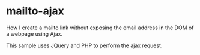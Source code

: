 # mailto-ajax
How I create a mailto link without exposing the email address in the DOM of a webpage using Ajax.

This sample uses JQuery and PHP to perform the ajax request.
